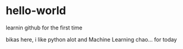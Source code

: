 # hello-world
learnin github for the first time

bikas here, i like python alot and Machine Learning chao... for today
